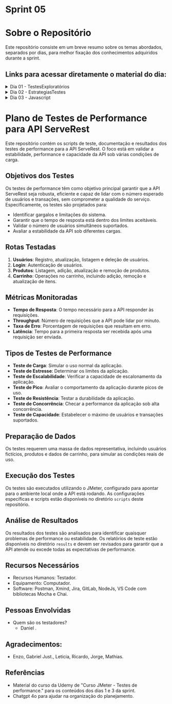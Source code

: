 # Sprint 05

# Sobre o Repositório

Este repositório consiste em um breve resumo sobre os temas abordados, separados por dias, para melhor 
fixação dos conhecimentos adquiridos durante a sprint.

## Links para acessar diretamente o material do dia:

<details>
  <summary>Dia 01 - TestesExploratórios</summary>

  - [Testes de Performance.](https://gitlab.com/compass8112219/Sprints/-/blob/pb_sprint4/Sprint04/Dia01/TestesExplorat%C3%B3rios.md?ref_type=heads)
 
</details>

<details>
  <summary>Dia 02 - EstrategiasTestes</summary>

  - [Testes de Performance parte 2.](https://gitlab.com/compass8112219/Sprints/-/blob/pb_sprint4/Sprint04/Dia02/EstrategiasTestes.md?ref_type=heads)
  
</details>

<details>
  <summary>Dia 03 - Javascript</summary>
  
  - [Curso JMeter - Testes de performance.](https://gitlab.com/compass8112219/Sprints/-/tree/pb_sprint4/Sprint04/Dia03/Projetos%20javascript?ref_type=heads)
 
</details>

# Plano de Testes de Performance para API ServeRest

Este repositório contém os scripts de teste, documentação e resultados dos testes de performance para a API ServeRest. O foco está em validar a estabilidade, performance e capacidade da API sob várias condições de carga.

## Objetivos dos Testes

Os testes de performance têm como objetivo principal garantir que a API ServeRest seja robusta, eficiente e capaz de lidar com o número esperado de usuários e transações, sem comprometer a qualidade do serviço. Especificamente, os testes são projetados para:

- Identificar gargalos e limitações do sistema.
- Garantir que o tempo de resposta está dentro dos limites aceitáveis.
- Validar o número de usuários simultâneos suportados.
- Avaliar a estabilidade da API sob diferentes cargas.

## Rotas Testadas

1. **Usuários**: Registro, atualização, listagem e deleção de usuários.
2. **Login**: Autenticação de usuários.
3. **Produtos**: Listagem, adição, atualização e remoção de produtos.
4. **Carrinho**: Operações no carrinho, incluindo adição, remoção e atualização de itens.

## Métricas Monitoradas

- **Tempo de Resposta**: O tempo necessário para a API responder às requisições.
- **Throughput**: Número de requisições que a API pode lidar por minuto.
- **Taxa de Erro**: Porcentagem de requisições que resultam em erro.
- **Latência**: Tempo para a primeira resposta ser recebida após uma requisição ser enviada.

## Tipos de Testes de Performance

- **Teste de Carga**: Simular o uso normal da aplicação.
- **Teste de Estresse**: Determinar os limites da aplicação.
- **Teste de Escalabilidade**: Verificar a capacidade de escalonamento da aplicação.
- **Teste de Pico**: Avaliar o comportamento da aplicação durante picos de uso.
- **Teste de Resistência**: Testar a durabilidade da aplicação.
- **Teste de Concorrência**: Checar a performance da aplicação sob alta concorrência.
- **Teste de Capacidade**: Estabelecer o máximo de usuários e transações suportados.

## Preparação de Dados

Os testes requerem uma massa de dados representativa, incluindo usuários fictícios, produtos e dados de carrinho, para simular as condições reais de uso.

## Execução dos Testes

Os testes são executados utilizando o JMeter, configurado para apontar para o ambiente local onde a API está rodando. As configurações específicas e scripts estão disponíveis no diretório `scripts` deste repositório.

## Análise de Resultados

Os resultados dos testes são analisados para identificar quaisquer problemas de performance ou estabilidade. Os relatórios de teste estão disponíveis no diretório `results` e devem ser revisados para garantir que a API atende ou excede todas as expectativas de performance.


## Recursos Necessários
  -  Recursos Humanos: Testador.
  -  Equipamento: Computador.
  -  Software: Postman, Xmind, Jira, GitLab, NodeJs, VS Code com bibliotecas Mocha e Chai.

## Pessoas Envolvidas
  -  Quem são os testadores?
      -  Daniel .

## Agradecimentos:
- Enzo, Gabriel Just., Leticia, Ricardo, Jorge, Mathias.

## Referências
- Material do curso da Udemy de "Curso JMeter - Testes de performance." para os conteúdos dos dias 1 e 3 da sprint.
- Chatgpt 4o para ajudar na organização do planejamento.



